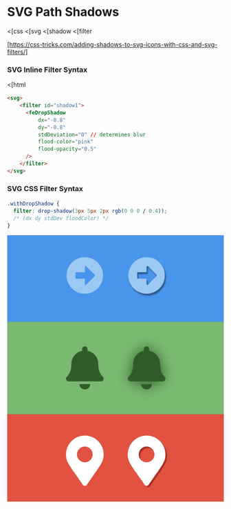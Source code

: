 # SVG Path Shadows
<[css
<[svg
<[shadow
<[filter

[https://css-tricks.com/adding-shadows-to-svg-icons-with-css-and-svg-filters/]


### SVG Inline Filter Syntax
<[html
```html
<svg>
    <filter id="shadow1">
      <feDropShadow 
          dx="-0.8"
          dy="-0.8" 
          stdDeviation="0" // determines blur
          flood-color="pink" 
          flood-opacity="0.5"
      />
    </filter>
</svg>
```

### SVG CSS Filter Syntax
```css
.withDropShadow {
  filter: drop-shadow(3px 5px 2px rgb(0 0 0 / 0.4));
  /* (dx dy stdDev floodColor) */
}
```


![example image](./images/9E8447B5-6F27-4689-ABB8-F75CB02CBD1C.jpeg)
